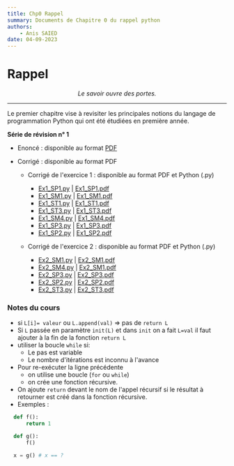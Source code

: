 ```yaml
---
title: Chp0 Rappel
summary: Documents de Chapitre 0 du rappel python
authors:
    - Anis SAIED
date: 04-09-2023
---
```


# Rappel

<center><i>Le savoir ouvre des portes.</i></center>

------

Le premier chapitre vise à revisiter les principales notions du langage de programmation Python qui ont été étudiées en première année.

**Série de révision n° 1**

* Enoncé : disponible au format [PDF](../src/2/chp0/serie1/2eme_info_chp0_serie1_ennonce.pdf)

* Corrigé : disponible au format PDF
  + Corrigé de l'exercice 1 : disponible au format PDF et Python (.py)
    + [Ex1_SP1.py](../src/2/chp0/serie1/ex1_sp1.py)  | [Ex1_SP1.pdf](../src/2/chp0/serie1/ex1_sp1.pdf)
    + [Ex1_SM1.py](../src/2/chp0/serie1/ex1_sm1.py) | [Ex1_SM1.pdf](../src/2/chp0/serie1/ex1_sm1.pdf)
    + [Ex1_ST1.py](../src/2/chp0/serie1/ex1_st1.py)  | [Ex1_ST1.pdf](../src/2/chp0/serie1/ex1_st1.pdf)
    + [Ex1_ST3.py](../src/2/chp0/serie1/ex1_st3.py)  | [Ex1_ST3.pdf](../src/2/chp0/serie1/ex1_st3.pdf)
    + [Ex1_SM4.py](../src/2/chp0/serie1/ex1_sm4.py) | [Ex1_SM4.pdf](../src/2/chp0/serie1/ex1_sm4.pdf)
    + [Ex1_SP3.py](../src/2/chp0/serie1/ex1_sp3.py)  | [Ex1_SP3.pdf](../src/2/chp0/serie1/ex1_sp3.pdf)
    + [Ex1_SP2.py](../src/2/chp0/serie1/ex1_sp2.py)  | [Ex1_SP2.pdf](../src/2/chp0/serie1/ex1_sp2.pdf)
  
  + Corrigé de l'exercice 2 : disponible au format PDF et Python (.py)
  
    + [Ex2_SM1.py](../src/2/chp0/serie1/ex2_sm1.py) | [Ex2_SM1.pdf](../src/2/chp0/serie1/ex2_sm1.pdf)
    + [Ex2_SM4.py](../src/2/chp0/serie1/ex2_sm4.py) | [Ex2_SM1.pdf](../src/2/chp0/serie1/ex2_sm4.pdf)
    + [Ex2_SP3.py](../src/2/chp0/serie1/ex2_sp3.py) | [Ex2_SP3.pdf](../src/2/chp0/serie1/ex2_sp3.pdf)
    + [Ex2_SP2.py](../src/2/chp0/serie1/ex2_sp2.py) | [Ex2_SP2.pdf](../src/2/chp0/serie1/ex2_sp2.pdf)
    + [Ex2_ST3.py](../src/2/chp0/serie1/ex2_st3.py) | [Ex2_ST3.pdf](../src/2/chp0/serie1/ex2_st3.pdf)
  
### Notes du cours
  - si `L[i]= valeur` ou `L.append(val)` => pas de `return L`
  - Si `L` passée en paramètre `init(L)` et dans `init` on a fait `L=val` il faut ajouter à la fin de la fonction `return L`
  - utiliser la boucle `while` si:
    - Le pas est variable
    - Le nombre d'itérations est inconnu à l'avance
  - Pour re-exécuter la ligne précédente 
    - on utilise une boucle (`for` ou `while`) 
    - on crée une fonction récursive.
  - On ajoute `return` devant le nom de l'appel récursif si le résultat à retourner est créé dans la fonction récursive. 
  - Exemples : 

```python
  def f():
      return 1

  def g():
      f()

  x = g() # x == ?
```

